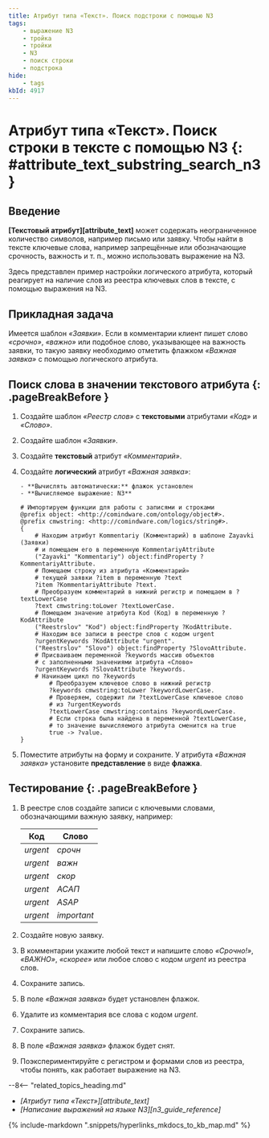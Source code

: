 ```yaml
---
title: Атрибут типа «Текст». Поиск подстроки с помощью N3
tags:
    - выражение N3
    - тройка
    - тройки
    - N3
    - поиск строки
    - подстрока
hide:
    - tags
kbId: 4917
---
```


# Атрибут типа «Текст». Поиск строки в тексте с помощью N3 {: #attribute_text_substring_search_n3}

## Введение

**[Текстовый атрибут][attribute_text]** может содержать неограниченное количество символов, например письмо или заявку. Чтобы найти в тексте ключевые слова, например запрещённые или обозначающие срочность, важность и т.&nbsp;п., можно использовать выражение на N3.

Здесь представлен пример настройки логического атрибута, который реагирует на наличие слов из реестра ключевых слов в тексте, с помощью выражения на N3.

## Прикладная задача

Имеется шаблон _«Заявки»_. Если в комментарии клиент пишет слово _«срочно»_, _«важно»_ или подобное слово, указывающее на важность заявки, то такую заявку необходимо отметить флажком _«Важная заявка»_ с помощью логического атрибута.

## Поиск слова в значении текстового атрибута {: .pageBreakBefore }

1. Создайте шаблон _«Реестр слов»_ с **текстовыми** атрибутами _«Код»_ и _«Слово»_.
2. Создайте шаблон _«Заявки»_.
3. Создайте **текстовый** атрибут _«Комментарий»_.
4. Создайте **логический** атрибут _«Важная заявка»_:

       - **Вычислять автоматически:** флажок установлен
       - **Вычисляемое выражение: N3**

    ``` turtle
    # Импортируем функции для работы с записями и строками
    @prefix object: <http://comindware.com/ontology/object#>.
    @prefix cmwstring: <http://comindware.com/logics/string#>.
    {
        # Находим атрибут Kommentariy (Комментарий) в шаблоне Zayavki (Заявки)
        # и помещаем его в переменную KommentariyAttribute
        ("Zayavki" "Kommentariy") object:findProperty ?KommentariyAttribute.
        # Помещаем строку из атрибута «Комментарий»
        # текущей заявки ?item в переменную ?text
        ?item ?KommentariyAttribute ?text.
        # Преобразуем комментарий в нижний регистр и помещаем в ?textLowerCase
        ?text cmwstring:toLower ?textLowerCase.
        # Помещаем значение атрибута Kod (Код) в переменную ?KodAttribute
        ("Reestrslov" "Kod") object:findProperty ?KodAttribute.
        # Находим все записи в реестре слов с кодом urgent
        ?urgentKeywords ?KodAttribute "urgent".
        ("Reestrslov" "Slovo") object:findProperty ?SlovoAttribute.
        # Присваиваем переменной ?keywords массив объектов
        # с заполненными значениями атрибута «Слово»
        ?urgentKeywords ?SlovoAttribute ?keywords.
        # Начинаем цикл по ?keywords
            # Преобразуем ключевое слово в нижний регистр
            ?keywords cmwstring:toLower ?keywordLowerCase.
            # Проверяем, содержит ли ?textLowerCase ключевое слово
            # из ?urgentKeywords
            ?textLowerCase cmwstring:contains ?keywordLowerCase.
            # Если строка была найдена в переменной ?textLowerCase,
            # то значение вычисляемого атрибута сменится на true
            true -> ?value.
    }
    ```

5. Поместите атрибуты на форму и сохраните. У атрибута _«Важная заявка»_ установите **представление** в виде **флажка**.

## Тестирование {: .pageBreakBefore }

1. В реестре слов создайте записи с ключевыми словами, обозначающими важную заявку, например:

    | Код      | Слово       |
    | -------- | ----------- |
    | _urgent_ | _срочн_     |
    | _urgent_ | _важн_      |
    | _urgent_ | _скор_      |
    | _urgent_ | _АСАП_      |
    | _urgent_ | _ASAP_      |
    | _urgent_ | _important_ |

2. Создайте новую заявку.
3. В комментарии укажите любой текст и напишите слово _«Срочно!»_, _«ВАЖНО»_, _«скорее»_ или любое слово с кодом _urgent_ из реестра слов.
4. Сохраните запись.
5. В поле _«Важная заявка»_ будет установлен флажок.
6. Удалите из комментария все слова с кодом _urgent_.
7. Сохраните запись.
8. В поле _«Важная заявка»_ флажок будет снят.
9. Поэкспериментируйте с регистром и формами слов из реестра, чтобы понять, как работает выражение на N3.

<div class="relatedTopics" markdown="block">

--8<-- "related_topics_heading.md"

- _[Атрибут типа «Текст»][attribute_text]_
- _[Написание выражений на языке N3][n3_guide_reference]_

</div>

{%
include-markdown ".snippets/hyperlinks_mkdocs_to_kb_map.md"
%}
